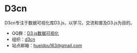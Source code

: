 D3cn
====

D3cn专注于数据可视化库D3.js，以学习，交流和普及D3.js为目的。

* QQ群：[D3.js数据可视化][qqqun]
* 组织：[d3cn]
* 站点邮箱：[hueidou163@gmail.com][site-mail]

[qqqun]:			http://jq.qq.com/?_wv=1027&k=V2BXGg
[site-mail]:		mailto:hueidou163@gmail.com
[d3cn]:				https://github.com/d3cn
[d3cn.github.io]:	https://github.com/d3cn/d3cn.github.io
[GitHub Pages]:		https://pages.github.com/
[jekyll-docs]:		http://jekyllrb.com/docs/home/